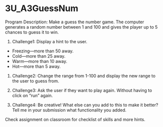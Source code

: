 # 3U_A3GuessNum


Program Description:
Make a guess the number game. The computer generates a random number between 1 and 100 and gives the player up to 5 chances to guess it to win.

1. Challenge1: Display a hint to the user.
 - Freezing—more than 50 away.
 - Cold—more than 25 away.
 - Warm—more than 10 away.
 - Hot—more than 5 away.

1. Challenge2: Change the range from 1-100 and display the new range to the user to guess from.

1. Challenge3: Ask the user if they want to play again. Without having to click on “run” again.

1. Challenge4: Be creative! What else can you add to this to make it better? Tell me in your submission what functionality you added.

Check assignment on classroom for checklist of skills and more hints.

